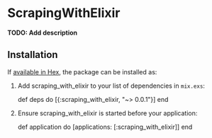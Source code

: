 # ScrapingWithElixir

**TODO: Add description**

## Installation

If [available in Hex](https://hex.pm/docs/publish), the package can be installed as:

  1. Add scraping_with_elixir to your list of dependencies in `mix.exs`:

        def deps do
          [{:scraping_with_elixir, "~> 0.0.1"}]
        end

  2. Ensure scraping_with_elixir is started before your application:

        def application do
          [applications: [:scraping_with_elixir]]
        end

